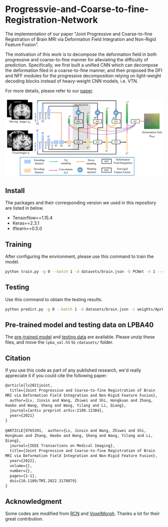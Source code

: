 # Progressvie-and-Coarse-to-fine-Registration-Network
The implementation of our paper "Joint Progressive and Coarse-to-fine Registration of Brain MRI via Deformation Field Integration and Non-Rigid Feature Fusion". 

The motivation of this work is to decompose the deformation field in both progressive and coarse-to-fine manner for alleviating the difficulty of prediction. Specifically, we first built a unified CNN which can decompose the deformation filed in a coarse-to-fine manner, and then proposed the DFI and NFF modules for the progressive decomposition relying on light-weight decoding blocks instead of heavy-weight CNN models, i.e. VTN. 

For more details, please refer to our [paper](https://arxiv.org/abs/2109.12384).

<img src="./Figure/framework.jpg" width="700px">

## Install
The packages and their corresponding version we used in this repository are listed in below.

- Tensorflow==1.15.4
- Keras==2.3.1
- tflearn==0.5.0

## Training
After configuring the environment, please use this command to train the model.

```sh
python train.py -g 0 --batch 1 -d datasets/brain.json -b PCNet -n 1 --round 10000 --epoch 10
```

## Testing
Use this command to obtain the testing results.
```sh
python predict.py -g 0 --batch 1 -d datasets/brain.json -c weights/Apr06-1516
```

## Pre-trained model and testing data on LPBA40
The [pre-trained model](https://drive.google.com/file/d/1NndVW8beu-fYjDP2mVsOf-WRnX2NCZUQ/view?usp=sharing) and [testing data](https://drive.google.com/file/d/1tU42wwc1qLlwJEI3IHcP30XqOtW0j7hb/view?usp=sharing) are available. Please unzip these files, and move the `lpba_val.h5` to `/datasets/` folder.

## Citation
If you use this code as part of any published research, we'd really appreciate it if you could cite the following paper:
```
@article{lv2021joint,
  title={Joint Progressive and Coarse-to-fine Registration of Brain MRI via Deformation Field Integration and Non-Rigid Feature Fusion},
  author={Lv, Jinxin and Wang, Zhiwei and Shi, Hongkuan and Zhang, Haobo and Wang, Sheng and Wang, Yilang and Li, Qiang},
  journal={arXiv preprint arXiv:2109.12384},
  year={2021}
}

@ARTICLE{9765391,  author={Lv, Jinxin and Wang, Zhiwei and Shi, Hongkuan and Zhang, Haobo and Wang, Sheng and Wang, Yilang and Li, Qiang},
  journal={IEEE Transactions on Medical Imaging},
  title={Joint Progressive and Coarse-to-fine Registration of Brain MRI via Deformation Field Integration and Non-Rigid Feature Fusion},
  year={2022},
  volume={},
  number={},
  pages={1-1},
  doi={10.1109/TMI.2022.3170879}
}
```

## Acknowledgment

Some codes are modified from [RCN](https://github.com/microsoft/Recursive-Cascaded-Networks) and [VoxelMorph](https://github.com/voxelmorph/voxelmorph).
Thanks a lot for their great contribution.


